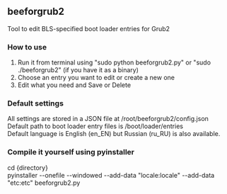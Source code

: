## beeforgrub2
Tool to edit BLS-specified boot loader entries for Grub2

### How to use
1. Run it from terminal using "sudo python beeforgrub2.py" or "sudo ./beeforgrub2" (if you have it as a binary)
2. Choose an entry you want to edit or create a new one
3. Edit what you need and Save or Delete

### Default settings
All settings are stored in a JSON file at /root/beeforgrub2/config.json<br>
Default path to boot loader entry files is /boot/loader/entries<br>
Default language is English (en_EN) but Russian (ru_RU) is also available.

### Compile it yourself using pyinstaller
cd {directory}<br>
pyinstaller --onefile --windowed --add-data "locale:locale" --add-data "etc:etc" beeforgrub2.py
